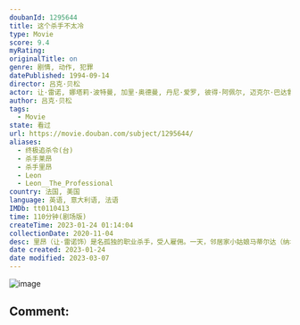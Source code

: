 ```yaml
---
doubanId: 1295644
title: 这个杀手不太冷
type: Movie
score: 9.4
myRating: 
originalTitle: on
genre: 剧情, 动作, 犯罪
datePublished: 1994-09-14
director: 吕克·贝松
actor: 让·雷诺, 娜塔莉·波特曼, 加里·奥德曼, 丹尼·爱罗, 彼得·阿佩尔, 迈克尔·巴达鲁科, 艾伦·格里尼, 伊丽莎白·瑞根, 卡尔·马图斯维奇, 弗兰克·赛格, 麦温, 乔治·马丁, 罗伯特·拉萨多, 亚当·布斯奇, 马里奥·托迪斯科, 萨米·纳塞利, 让·雨果·安格拉德, 埃莱娜·卡多纳, 沈晓谦, 大塚明夫, undefined
author: 吕克·贝松
tags:
  - Movie
state: 看过
url: https://movie.douban.com/subject/1295644/
aliases:
  - 终极追杀令(台)
  - 杀手莱昂
  - 杀手里昂
  - Leon
  - Leon__The_Professional
country: 法国, 美国
language: 英语, 意大利语, 法语
IMDb: tt0110413
time: 110分钟(剧场版)
createTime: 2023-01-24 01:14:04
collectionDate: 2020-11-04
desc: 里昂（让·雷诺饰）是名孤独的职业杀手，受人雇佣。一天，邻居家小姑娘马蒂尔达（纳塔丽·波特曼饰)敲开他的房门，要求在他那里暂避杀身之祸。原来邻居家的主人是警方缉毒组的眼线，只因贪污了一小包毒品而遭恶警（...
date created: 2023-01-24
date modified: 2023-03-07
---
```


![image](p511118051.jpg)

Comment:
---
